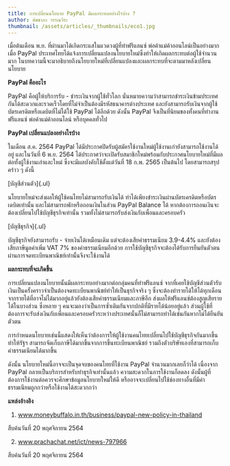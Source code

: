 ```yaml
---
title: การเปลี่ยนนโยบาย PayPal มีผลกระทบอย่างไรบ้าง ?
author: พิชชาภา วรรณวีระ
thumbnail: /assets/articles/_thumbnails/eco1.jpg
---
```


เมื่อต้นเดือน พ.ย. ที่ผ่านมาได้เกิดกระแสในแวดวงผู้ที่ทำฟรีแลนซ์
พ่อค้าแม่ค้าออนไลน์เป็นอย่างมากเมื่อ PayPal
ประเทศไทยได้แจ้งการเปลี่ยนแปลงนโยบายใหม่ซึ่งทำให้เกิดผลกระทบต่อผู้ใช้จำนวนมาก
ในบทความนี้จะมาอธิบายถึงนโยบายใหม่ที่เปลี่ยนแปลงและผลกระทบที่จะตามมาหลังเปลี่ยนนโยบาย

**PayPal คืออะไร**

PayPal คือผู้ให้บริการรับ - ชำระเงินจากผู้ใช้ทั่วโลก
นั่นหมายความว่าสามารถชำระเงินข้ามประเทศกันได้สะดวกและรวดเร็วโดยที่ไม่จำเป็นต้องมีรหัสธนาคารต่างประเทศ
และยังสามารถรับเงินจากผู้ใช้บัตรเครดิตหรือเดบิตที่ไม่ได้ใช้ PayPal
ได้อีกด้วย ดังนั้น PayPal จึงเป็นที่นิยมของทั้งคนที่ทำงานฟรีแลนซ์
พ่อค้าแม่ค้าออนไลน์ หรือบุคคลทั่วไป

**PayPal เปลี่ยนแปลงอย่างไรบ้าง**

ในเดือน ส.ค. 2564 PayPal
ได้มีประกาศปิดรับผู้สมัครใช้งานใหม่ผู้ใช้งานเก่ายังสามารถใช้งานได้อยู่
และในวันที่ 6 พ.ย. 2564
ได้ประกาศว่าจะเปิดรับสมาชิกใหม่พร้อมกับประกาศนโยบายใหม่ที่มีผลต่อทั้งผู้ใช้งานเก่าและใหม่
ซึ่งจะมีผลบังคับใช้ตั้งแต่วันที่ 18 ก.พ. 2565 เป็นต้นไป
โดยสามารถสรุปคร่าว ๆ ดังนี้

[บัญชีส่วนตัว]{.ul}

นโยบายใหม่จะส่งผลให้ผู้ใช้คนไทยไม่สามารถรับเงินได้
ทำได้เพียงชำระเงินผ่านบัตรเครดิตหรือบัตรเดบิตเท่านั้น
และไม่สามารถพักหรือถอนเงินในส่วน PayPal Balance ได้
หากต้องการถอนเงินจะต้องเปลี่ยนไปใช้บัญชีธุรกิจเท่านั้น
รวมทั้งไม่สามารถรับส่งเงินกับเพื่อนและครอบครัว

[บัญชีธุรกิจ]{.ul}

บัญชีธุรกิจยังสามารถรับ - จ่ายเงินได้เหมือนเดิม
แต่จะต้องเสียค่าธรรมเนียม 3.9-4.4% และยังต้องเสียภาษีมูลค่าเพิ่ม VAT 7%
ของค่าธรรมเนียมอีกด้วย
การใช้บัญชีธุรกิจจะต้องได้รับการยืนยันตัวตนผ่านการจดทะเบียนพาณิชย์เท่านั้นจึงจะใช้งานได้

**ผลกระทบที่จะเกิดขึ้น**

การเปลี่ยนแปลงนโยบายนั้นมีผลกระทบอย่างมากต่อกลุ่มคนที่ทำฟรีแลนซ์
จากที่เคยใช้บัญชีส่วนตัวรับเงินเป็นครั้งคราวจำเป็นต้องจดทะเบียนพาณิชย์ทำให้เป็นธุรกิจจริง
ๆ ซึ่งจะต้องทำรายได้ให้ได้ทุกเดือน
จากรายได้ที่อาจไม่ได้มากอยู่แล้วยังต้องเสียค่าธรรมเนียมและภาษีอีก
ส่งผลให้ฟรีแลนซ์ต้องสูญเสียรายได้ในบางส่วน ซึ่งหลาย ๆ
คนจะมองว่าเป็นการซ้ำเติมกันจากปกติที่มีรายได้น้อยอยู่แล้ว
ส่วนผู้ใช้ที่ต้องการจะรับส่งเงินกับเพื่อนและครอบครัวระหว่างประเทศนั้นก็ไม่สามารถทำได้เช่นกันหากไม่ได้ยืนยันตัวตน

การกำหนดนโยบายเช่นนี้แสดงให้เห็นว่าต้องการให้ผู้ใช้งานคนไทยเปลี่ยนไปใช้บัญชีธุรกิจกันมากขึ้น
ทำให้รัฐฯ สามารถจัดเก็บภาษีได้มากขึ้นจากการขึ้นทะเบียนพาณิชย์
รวมถึงตัวบริษัทเองที่สามารถเก็บค่าธรรมเนียมได้มากขึ้น

ดังนั้น นโยบายใหม่นี้อาจจะเป็นจุดจบของคนไทยที่ใช้งาน PayPal
จำนวนมากเลยก็ว่าได้ เนื่องจาก PayPal
กลายเป็นบริการสำหรับทำธุรกิจเท่านั้นแล้ว ความสะดวกในการใช้งานก็ลดลง
ดังนั้นผู้ที่ต้องการใช้งานต่อควรจะศึกษาข้อมูลนโยบายใหม่ให้ดี
หรืออาจจะเปลี่ยนไปใช้ช่องทางอื่นที่มีค่าธรรมเนียมถูกกว่าหรือใช้งานได้สะดวกกว่า

**แหล่งอ้างอิง**

1.  www.moneybuffalo.in.th/business/paypal-new-policy-in-thailand

สืบค้นวันที่ 20 พฤศจิกายน 2564

2.  www.prachachat.net/ict/news-797966

สืบค้นวันที่ 20 พฤศจิกายน 2564

